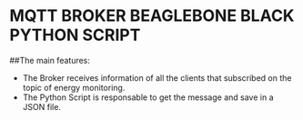 # MQTT BROKER BEAGLEBONE BLACK PYTHON SCRIPT

##The main features:

- The Broker receives information of all the clients that subscribed on the topic of energy monitoring. 
- The Python Script is responsable to get the message and save in a JSON file.
